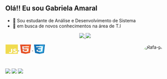 ## Olá!! Eu sou Gabriela Amaral

- 🌱 Sou estudante de Análise e Desenvolvimento de Sistema
- 🤔 em busca de novos conhecimentos na área de T.I

<div align="center">
  <a href="https://github.com/gabsamaral">
  <img height="180em" src="https://github-readme-stats.vercel.app/api?username=gabsamaral&show_icons=true&theme=tokyonight&include_all_commits=true&count_private=true"/>
  <img height="180em" src="https://github-readme-stats.vercel.app/api/top-langs/?username=gabsamaral&layout=compact&langs_count=7&theme=tokyonight"/>
</div>
<div align="light" style="display: inline_block"><br>
  <img align="center" alt="Rafa-Js" height="30" width="40" src="https://raw.githubusercontent.com/devicons/devicon/master/icons/javascript/javascript-plain.svg">
  <img align="center" alt="Rafa-HTML" height="30" width="40" src="https://raw.githubusercontent.com/devicons/devicon/master/icons/html5/html5-original.svg">
  <img align="center" alt="Rafa-CSS" height="30" width="40" src="https://raw.githubusercontent.com/devicons/devicon/master/icons/css3/css3-original.svg">
  <img align="right" alt="Rafa-pic" height="150" style="border-radius:50px;" src="https://i.picasion.com/pic92/7ecd4fcac9aae1388832186e71326c65.gif">
</div>
  
  ##
  
  <div align="light" style="display: inline_block"><br>
 <a href="https://www.instagram.com/iibaag/" target="_blank"><img src="https://img.shields.io/badge/-Instagram-%23E4405F?style=for-the-badge&logo=instagram&logoColor=white" target="_blank"></a>
  <a href = "mailto:fraga.gabi97@gmail.com"><img src="https://img.shields.io/badge/-Gmail-%23333?style=for-the-badge&logo=gmail&logoColor=white" target="_blank"></a>
  <a href="https://www.linkedin.com/in/gabriela-fraga97/?lipi=urn%3Ali%3Apage%3Ad_flagship3_feed%3B4%2Far3%2B62RNWqOGuIHrH%2FdA%3D%3D" target="_blank"><img src="https://img.shields.io/badge/-LinkedIn-%230077B5?style=for-the-badge&logo=linkedin&logoColor=white" target="_blank"></a>  

  </div>
